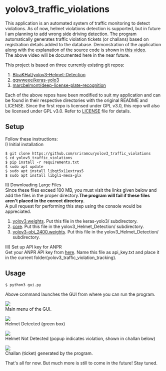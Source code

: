# yolov3_traffic_violations
This application is an automated system of traffic monitoring to detect violations. As of now, helmet violations detection is supported, but in future I am planning to add wrong side driving detection. The program automatically generates traffic violation tickets (or challans) based on registration details added to the database. Demonstration of the application along with the explanation of the source code is shown in [this video](https://github.com/sriramcu/yolov3_traffic_violation_tracking/blob/master/demo_full.mp4).  
The above video will be documented here in the near future.  
  
This project is based on three currently existing git repos:  
1. [BlcaKHat/yolov3-Helmet-Detection](https://github.com/BlcaKHat/yolov3-Helmet-Detection)
2. [qqwweee/keras-yolo3](https://github.com/qqwweee/keras-yolo3)
3. [marcbelmont/deep-license-plate-recognition](https://github.com/marcbelmont/deep-license-plate-recognition)  

Each of the above repos have been modified to suit my application and can be found in their respective directories with the original README and LICENSE. Since the first repo  is licensed under GPL v3.0, this repo will also be licensed under GPL v3.0. Refer to [LICENSE](https://github.com/sriramcu/yolov3_traffic_violation_tracking/blob/master/LICENSE) file for details.

## Setup
Follow these instructions:  
I) Initial installation  
```console  
$ git clone https://github.com/sriramcu/yolov3_traffic_violations
$ cd yolov3_traffic_violations
$ pip install -r requirements.txt
$ sudo apt update 
$ sudo apt install libqt5x11extras5
$ sudo apt install libgl1-mesa-glx
```  
II) Downloading Large Files  
Since these files exceed 100 MB, you must visit the links given below and add the files in the proper directory.**The program will fail if these files aren't placed in the correct directory.**  
A pull request for performing this step using the console would be appreciated.

1.  [yolov3.weights](https://drive.google.com/file/d/1ADn1oljvY_sjHrycz_xk7WWfVkXlErde/view?usp=sharing). Put this file in the keras-yolo3/ subdirectory.  
2. [core](https://drive.google.com/file/d/18sgeHlupSZ2lgoqsVICegfaqqVyV89mT/view?usp=sharing). Put this file in the yolov3_Helmet_Detection/ subdirectory.  
3. [yolov3-obj_2400.weights](https://drive.google.com/file/d/1ePhQZYf2y_4T7VlgwOoWgYNmk0_y_tro/view?usp=sharing). Put this file in the yolov3_Helmet_Detection/ subdirectory.

III) Set up API key for ANPR  
Get your ANPR API key from [here](https://platerecognizer.com/?utm_source=github&utm_medium=website). Name this file as api_key.txt and place it in the current folder(yolov3_traffic_violation_tracking).


## Usage
```console
$ python3 gui.py
```
Above command launches the GUI from where you can run the program.  

![](mainmenu.png?raw=true)  
Main menu of the GUI.  

![](helmet_detected.png?raw=true)  
Helmet Detected (green box)

![](no_helmet.png?raw=true)  
Helmet Not Detected (popup indicates violation, shown in challan below)
  

![](challan.png?raw=true)  
Challan (ticket) generated by the program.  


That's all for now. But much more is still to come in the future! Stay tuned.  



